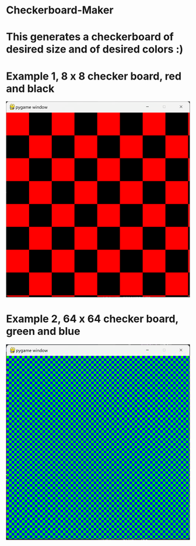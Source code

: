 # Checkerboard-Maker

# This generates a checkerboard of desired size and of desired colors :)

# Example 1, 8 x 8 checker board, red and black
![](https://github.com/rieleyhunt/Checkerboard-Maker/blob/main/Checkerboard1.png)

# Example 2, 64 x 64 checker board, green and blue
![](https://github.com/rieleyhunt/Checkerboard-Maker/blob/main/Checkerboard2.png)
